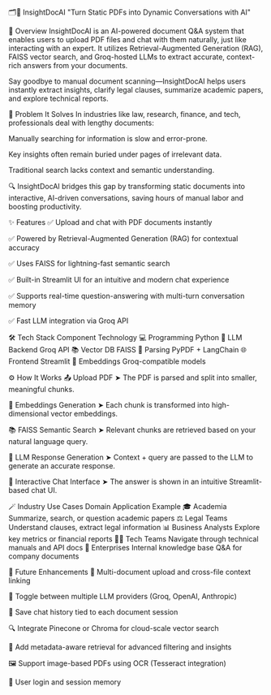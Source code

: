 🗂️📄 InsightDocAI
"Turn Static PDFs into Dynamic Conversations with AI"

🚀 Overview
InsightDocAI is an AI-powered document Q&A system that enables users to upload PDF files and chat with them naturally, just like interacting with an expert. It utilizes Retrieval-Augmented Generation (RAG), FAISS vector search, and Groq-hosted LLMs to extract accurate, context-rich answers from your documents.

Say goodbye to manual document scanning—InsightDocAI helps users instantly extract insights, clarify legal clauses, summarize academic papers, and explore technical reports.

🎯 Problem It Solves
In industries like law, research, finance, and tech, professionals deal with lengthy documents:

Manually searching for information is slow and error-prone.

Key insights often remain buried under pages of irrelevant data.

Traditional search lacks context and semantic understanding.

🔍 InsightDocAI bridges this gap by transforming static documents into interactive, AI-driven conversations, saving hours of manual labor and boosting productivity.

✨ Features
✅ Upload and chat with PDF documents instantly

✅ Powered by Retrieval-Augmented Generation (RAG) for contextual accuracy

✅ Uses FAISS for lightning-fast semantic search

✅ Built-in Streamlit UI for an intuitive and modern chat experience

✅ Supports real-time question-answering with multi-turn conversation memory

✅ Fast LLM integration via Groq API

🛠️ Tech Stack
Component	Technology
💻 Programming	Python
🧠 LLM Backend	Groq API
📚 Vector DB	FAISS
📄 Parsing	PyPDF + LangChain
🌐 Frontend	Streamlit
🧩 Embeddings	Groq-compatible models

⚙️ How It Works
📤 Upload PDF
➤ The PDF is parsed and split into smaller, meaningful chunks.

🧬 Embeddings Generation
➤ Each chunk is transformed into high-dimensional vector embeddings.

📚 FAISS Semantic Search
➤ Relevant chunks are retrieved based on your natural language query.

🧠 LLM Response Generation
➤ Context + query are passed to the LLM to generate an accurate response.

💬 Interactive Chat Interface
➤ The answer is shown in an intuitive Streamlit-based chat UI.

🪄 Industry Use Cases
Domain	Application Example
🎓 Academia	Summarize, search, or question academic papers
⚖️ Legal Teams	Understand clauses, extract legal information
📊 Business Analysts	Explore key metrics or financial reports
🧑‍💻 Tech Teams	Navigate through technical manuals and API docs
🏢 Enterprises	Internal knowledge base Q&A for company documents

🌱 Future Enhancements
📁 Multi-document upload and cross-file context linking

🔄 Toggle between multiple LLM providers (Groq, OpenAI, Anthropic)

💾 Save chat history tied to each document session

🔍 Integrate Pinecone or Chroma for cloud-scale vector search

🧠 Add metadata-aware retrieval for advanced filtering and insights

🖼️ Support image-based PDFs using OCR (Tesseract integration)

🔐 User login and session memory

